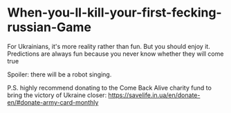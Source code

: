 # When-you-ll-kill-your-first-fecking-russian-Game
For Ukrainians, it's more reality rather than fun. But you should enjoy it. Predictions are always fun because you never know whether they will come true 

Spoiler: there will be a robot singing.

P.S. highly recommend donating to the Come Back Alive charity fund to bring the victory of Ukraine closer: https://savelife.in.ua/en/donate-en/#donate-army-card-monthly
